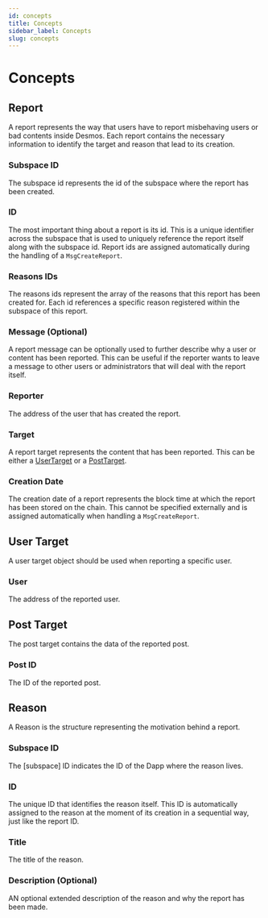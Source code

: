 ```yaml
---
id: concepts
title: Concepts
sidebar_label: Concepts
slug: concepts
---
```


# Concepts 

## Report
A report represents the way that users have to report misbehaving users or bad contents inside Desmos. 
Each report contains the necessary information to identify the target and reason that lead to its creation.

### Subspace ID
The subspace id represents the id of the subspace where the report has been created.

### ID
The most important thing about a report is its id. This is a unique identifier across the subspace that is used to uniquely reference the report itself along with the subspace id. Report ids are assigned automatically during the handling of a `MsgCreateReport`. 

### Reasons IDs
The reasons ids represent the array of the reasons that this report has been created for. Each id references a specific reason registered within the subspace of this report.

### Message (Optional)
A report message can be optionally used to further describe why a user or content has been reported. This can be useful if the reporter wants to leave a message to other users or administrators that will deal with the report itself.

### Reporter
The address of the user that has created the report.

### Target
A report target represents the content that has been reported. This can be either a [UserTarget](#UserTarget) or a [PostTarget](#PostTarget).

### Creation Date
The creation date of a report represents the block time at which the report has been stored on the chain. This cannot be specified externally and is assigned automatically when handling a `MsgCreateReport`.

## User Target
A user target object should be used when reporting a specific user.

### User
The address of the reported user.

## Post Target
The post target contains the data of the reported post.

### Post ID
The ID of the reported post.

## Reason
A Reason is the structure representing the motivation behind a report.

### Subspace ID
The [subspace] ID indicates the ID of the Dapp where the reason lives.

### ID
The unique ID that identifies the reason itself. This ID is automatically assigned to the reason at the moment of its
creation in a sequential way, just like the report ID.

### Title
The title of the reason.

### Description (Optional)
AN optional extended description of the reason and why the report has been made.
